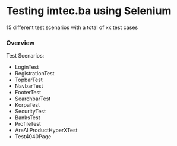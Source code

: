 # Testing imtec.ba using Selenium
15 different test scenarios with a total of xx test cases

### Overview
Test Scenarios:
- LoginTest
- RegistrationTest
- TopbarTest
- NavbarTest
- FooterTest
- SearchbarTest
- KorpaTest
- SecurityTest
- BanksTest
- ProfileTest
- AreAllProductHyperXTest
- Test4040Page
